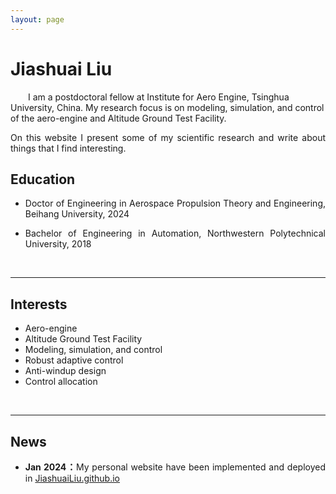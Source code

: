 ```yaml
---
layout: page
---
```


# Jiashuai Liu



<p style="text-align:justify; text-justify:inter-ideograph;"><p style="text-indent: 2em;">I am a  postdoctoral fellow at Institute for Aero Engine, Tsinghua University, China. My research focus is on  modeling, simulation, and control of the aero-engine and Altitude Ground Test Facility.</p>

<p style="text-align:justify; text-justify:inter-ideograph;">On this website I present some of my scientific research and write about things that I find interesting.</p>

## Education

* <p style="text-align:justify; text-justify:inter-ideograph;">Doctor of Engineering in Aerospace Propulsion Theory and Engineering, Beihang University, 2024 

* <p style="text-align:justify; text-justify:inter-ideograph;">Bachelor of Engineering in Automation, Northwestern Polytechnical University, 2018</p>

<br>

---

## Interests

- Aero-engine
- Altitude Ground Test Facility
- Modeling, simulation, and control
- Robust adaptive control
- Anti-windup design
- Control allocation

<br>

---

## News

- <p style="text-align:justify; text-justify:inter-ideograph;"><b>Jan 2024：</b>My personal website have been implemented and deployed in <a href="https://JiashuaiLiu.github.io">JiashuaiLiu.github.io<a>

<br>
